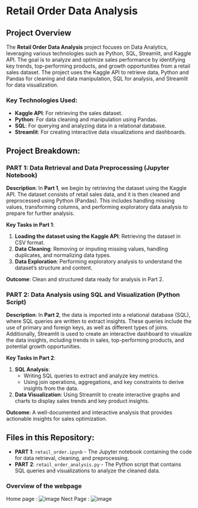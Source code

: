 # Retail Order Data Analysis

## Project Overview
The **Retail Order Data Analysis** project focuses on Data Analytics, leveraging various technologies such as Python, SQL, Streamlit, and Kaggle API. The goal is to analyze and optimize sales performance by identifying key trends, top-performing products, and growth opportunities from a retail sales dataset. The project uses the Kaggle API to retrieve data, Python and Pandas for cleaning and data manipulation, SQL for analysis, and Streamlit for data visualization.

### Key Technologies Used:
- **Kaggle API**: For retrieving the sales dataset.
- **Python**: For data cleaning and manipulation using Pandas.
- **SQL**: For querying and analyzing data in a relational database.
- **Streamlit**: For creating interactive data visualizations and dashboards.

## Project Breakdown:

### PART 1: Data Retrieval and Data Preprocessing (Jupyter Notebook)
**Description**:
In **Part 1**, we begin by retrieving the dataset using the Kaggle API. The dataset consists of retail sales data, and it is then cleaned and preprocessed using Python (Pandas). This includes handling missing values, transforming columns, and performing exploratory data analysis to prepare for further analysis.

**Key Tasks in Part 1**:
1. **Loading the dataset using the Kaggle API**: Retrieving the dataset in CSV format.
2. **Data Cleaning**: Removing or imputing missing values, handling duplicates, and normalizing data types.
3. **Data Exploration**: Performing exploratory analysis to understand the dataset’s structure and content.

**Outcome**: Clean and structured data ready for analysis in Part 2.

### PART 2: Data Analysis using SQL and Visualization (Python Script)
**Description**:
In **Part 2**, the data is imported into a relational database (SQL), where SQL queries are written to extract insights. These queries include the use of primary and foreign keys, as well as different types of joins. Additionally, Streamlit is used to create an interactive dashboard to visualize the data insights, including trends in sales, top-performing products, and potential growth opportunities.

**Key Tasks in Part 2**:
1. **SQL Analysis**:
   - Writing SQL queries to extract and analyze key metrics.
   - Using join operations, aggregations, and key constraints to derive insights from the data.
2. **Data Visualization**: Using Streamlit to create interactive graphs and charts to display sales trends and key product insights.

**Outcome**: A well-documented and interactive analysis that provides actionable insights for sales optimization.

## Files in this Repository:
- **PART 1**: `retail_order.ipynb` - The Jupyter notebook containing the code for data retrieval, cleaning, and preprocessing.
- **PART 2**: `retail_order_analysis.py` - The Python script that contains SQL queries and visualizations to analyze the cleaned data.


### Overview of the webpage
Home page : ![image](https://github.com/user-attachments/assets/76ffee15-14b3-4940-a34c-a0e4084bd52b)
Nect Page : ![image](https://github.com/user-attachments/assets/96bb6010-7dd3-47b4-84ea-faecfc832984)



